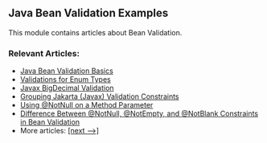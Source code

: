 ## Java Bean Validation Examples

This module contains articles about Bean Validation.

### Relevant Articles: 
- [Java Bean Validation Basics](https://www.baeldung.com/java-validation)
- [Validations for Enum Types](https://www.baeldung.com/javax-validations-enums)
- [Javax BigDecimal Validation](https://www.baeldung.com/javax-bigdecimal-validation)
- [Grouping Jakarta (Javax) Validation Constraints](https://www.baeldung.com/javax-validation-groups)
- [Using @NotNull on a Method Parameter](https://www.baeldung.com/java-notnull-method-parameter)
- [Difference Between @NotNull, @NotEmpty, and @NotBlank Constraints in Bean Validation](https://www.baeldung.com/java-bean-validation-not-null-empty-blank)
- More articles: [[next -->]](../javaxval-2)
